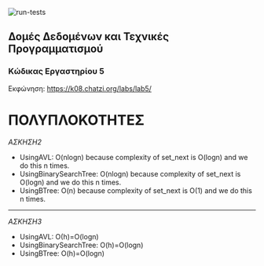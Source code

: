 ![run-tests](../../workflows/run-tests/badge.svg)

## Δομές Δεδομένων και Τεχνικές Προγραμματισμού

### Κώδικας Εργαστηρίου 5

Εκφώνηση: https://k08.chatzi.org/labs/lab5/ 

# ΠΟΛΥΠΛΟΚΟΤΗΤΕΣ
_ΑΣΚΗΣΗ2_
- UsingAVL:
O(nlogn) because complexity of set_next is O(logn) and we do this n times.
- UsingBinarySearchTree:
O(nlogn) because complexity of set_next is O(logn) and we do this n times.
- UsingBTree:
O(n) because complexity of set_next is O(1) and we do this n times.
_________
_ΑΣΚΗΣΗ3_
- UsingAVL:
Ο(h)=O(logn)
- UsingBinarySearchTree:
O(h)=O(logn)
- UsingBTree:
O(h)=O(logn)